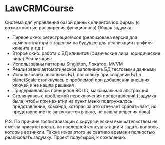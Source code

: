 # LawСRMCourse
Система для управления базой данных клиентов юр.фирмы (с возможностью расширения функционала)
Общая задумка: 
- Первое окно: регистрация/вход (реализована версия для администратора  с заделом на будущее для реализации профиля клиента и т.д.)
- Второе окно: работа с БД клиентов (физические лица, юридические лица)
Реализация:
- Использованы паттерны Singleton, Локатор, MVVM
- Реализовано автоматическое заполнение БД тестовыми данными
- Использована локальная БД, поскольку при создании БД в planetScale столкнулась с проблемой при добавлении внешних ключей и не нашла решения
- Придерживалась принципов SOLID, максимальная абстракция
- Столкнулась с проблемой переключения представлений (задумка была, чтобы при нажатии на пункт меню подгружалось представление, команда, которая за это отвечает срабатывает, но представление не загружается в окно, не нашла решения пока)

P.S. По причине госпитализации с хирургическим вмешательством не смогла присутствовать на последней консуальтации и задать вопросы, которые возникли. Также из-за этого не хватило времени полностью реализовать задумку. Проект полусырой, к сожалению.

